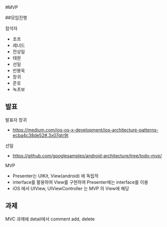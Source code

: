 #MVP

##모임진행

참석자
* 초프
* 레너드
* 전상일
* 태완
* 선일
* 빈봉욱
* 창귀
* 준호
* 녹초보

## 발표

발표자 창귀
* https://medium.com/ios-os-x-development/ios-architecture-patterns-ecba4c38de52#.3x07qtr9t

선일
* https://github.com/googlesamples/android-architecture/tree/todo-mvp/

MVP
* Presenter는 UIKit, View(android) 에 독립적
* interface를 활용하여 View를 구현하여 Presenter에는 interface를 이용
* iOS 에서 UIView, UIViewController 는 MVP 의 View에 해당

## 과제

MVC 과제에 detail에서 comment add, delete 